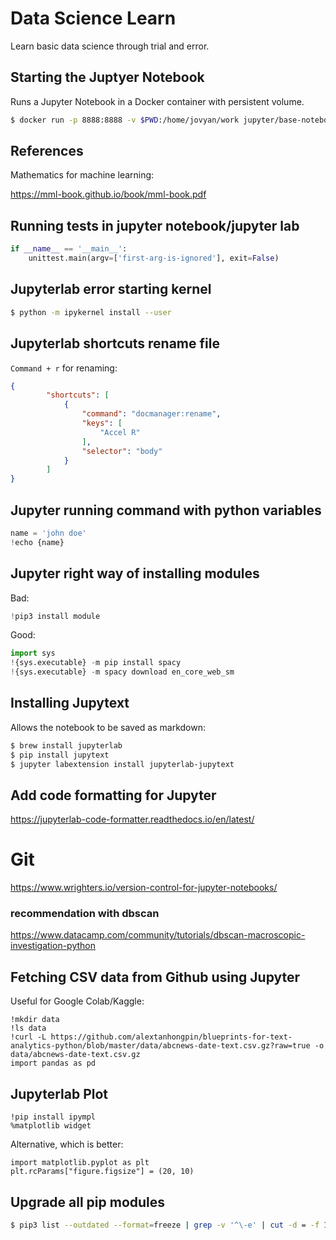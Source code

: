# Data Science Learn

Learn basic data science through trial and error.

## Starting the Juptyer Notebook

Runs a Jupyter Notebook in a Docker container with persistent volume.

```bash
$ docker run -p 8888:8888 -v $PWD:/home/jovyan/work jupyter/base-notebook
```


## References

Mathematics for machine learning:

https://mml-book.github.io/book/mml-book.pdf


## Running tests in jupyter notebook/jupyter lab

```python
if __name__ == '__main__':
    unittest.main(argv=['first-arg-is-ignored'], exit=False)
```

## Jupyterlab error starting kernel

```bash
$ python -m ipykernel install --user
```


## Jupyterlab shortcuts rename file

`Command + r` for renaming:
```json
{
        "shortcuts": [
            {
                "command": "docmanager:rename",
                "keys": [
                    "Accel R"
                ],
                "selector": "body"
            }
        ]
}
```

## Jupyter running command with python variables

```py
name = 'john doe'
!echo {name}
```

## Jupyter right way of installing modules

Bad:
```python
!pip3 install module
```

Good:
```python
import sys
!{sys.executable} -m pip install spacy
!{sys.executable} -m spacy download en_core_web_sm
```

## Installing Jupytext

Allows the notebook to be saved as markdown:
```bash
$ brew install jupyterlab
$ pip install jupytext
$ jupyter labextension install jupyterlab-jupytext
```

## Add code formatting for Jupyter
https://jupyterlab-code-formatter.readthedocs.io/en/latest/

# Git
https://www.wrighters.io/version-control-for-jupyter-notebooks/

### recommendation with dbscan

https://www.datacamp.com/community/tutorials/dbscan-macroscopic-investigation-python


## Fetching CSV data from Github using Jupyter

Useful for Google Colab/Kaggle:

```
!mkdir data
!ls data
!curl -L https://github.com/alextanhongpin/blueprints-for-text-analytics-python/blob/master/data/abcnews-date-text.csv.gz?raw=true -o data/abcnews-date-text.csv.gz
import pandas as pd 
```

## Jupyterlab Plot

```
!pip install ipympl
%matplotlib widget
```

Alternative, which is better:

```
import matplotlib.pyplot as plt
plt.rcParams["figure.figsize"] = (20, 10)
```


## Upgrade all pip modules

```bash
$ pip3 list --outdated --format=freeze | grep -v '^\-e' | cut -d = -f 1 | xargs -n1 pip3 install -U 
```

